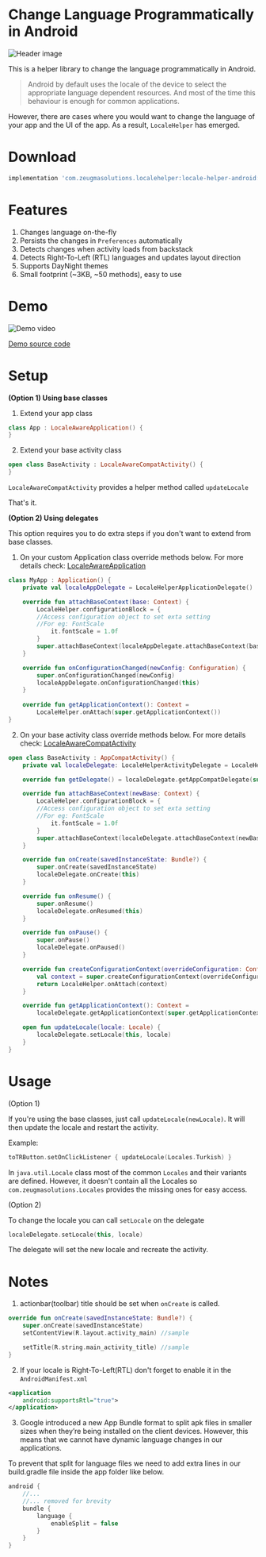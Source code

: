 Change Language Programmatically in Android
==============================

![Header image](assets/change-language-programmatically.jpg)

This is a helper library to change the language programmatically in Android.

> Android by default uses the locale of the device to select the
> appropriate language dependent resources. And most of the time this
> behaviour is enough for common applications.

However, there are cases where you would want to change the language of your app and the UI of the app. As a result, ```LocaleHelper``` has emerged.

**Download**
=
```groovy
implementation 'com.zeugmasolutions.localehelper:locale-helper-android:1.1.1'
```
**Features**
=
1. Changes language on-the-fly
2. Persists the changes in `Preferences` automatically
3. Detects changes when activity loads from backstack
4. Detects Right-To-Left (RTL) languages and updates layout direction
5. Supports DayNight themes
6. Small footprint (~3KB, ~50 methods), easy to use

**Demo**
=
![Demo video](https://media.giphy.com/media/1yidskG8wYqVIy3Pku/giphy.gif)

[Demo source code](https://github.com/zeugma-solutions/locale-helper-android/tree/master/app "Demo source code")

**Setup**
=
**(Option 1) Using base classes**
1. Extend your app class
```kotlin
class App : LocaleAwareApplication() {
}
```
2. Extend your base activity class
```kotlin
open class BaseActivity : LocaleAwareCompatActivity() {  
}
```
`LocaleAwareCompatActivity` provides a helper method called ```updateLocale```

That's it.

**(Option 2) Using delegates**

This option requires you to do extra steps if you don't want to extend from base classes.
1. On your custom Application class override methods below. For more details check: [LocaleAwareApplication](https://github.com/zeugma-solutions/locale-helper-android/blob/15885c0716d0fc3866e3ce7688656c95801707e9/localehelper/src/main/java/com/zeugmasolutions/localehelper/LocaleHelperActivities.kt#L47)
```kotlin
class MyApp : Application() {  
    private val localeAppDelegate = LocaleHelperApplicationDelegate()

    override fun attachBaseContext(base: Context) {
        LocaleHelper.configurationBlock = {
	    //Access configuration object to set exta setting
	    //For eg: FontScale
            it.fontScale = 1.0f 
        }
        super.attachBaseContext(localeAppDelegate.attachBaseContext(base))
    }

    override fun onConfigurationChanged(newConfig: Configuration) {
        super.onConfigurationChanged(newConfig)
        localeAppDelegate.onConfigurationChanged(this)
    } 
    
    override fun getApplicationContext(): Context =
    	LocaleHelper.onAttach(super.getApplicationContext())
}
```
2. On your base activity class override methods below. For more details check: [LocaleAwareCompatActivity](https://github.com/zeugma-solutions/locale-helper-android/blob/15885c0716d0fc3866e3ce7688656c95801707e9/localehelper/src/main/java/com/zeugmasolutions/localehelper/LocaleHelperActivities.kt#L10)
```kotlin
open class BaseActivity : AppCompatActivity() {  
    private val localeDelegate: LocaleHelperActivityDelegate = LocaleHelperActivityDelegateImpl()

    override fun getDelegate() = localeDelegate.getAppCompatDelegate(super.getDelegate())

    override fun attachBaseContext(newBase: Context) {
    	LocaleHelper.configurationBlock = {
	    //Access configuration object to set exta setting
	    //For eg: FontScale
            it.fontScale = 1.0f 
        }
        super.attachBaseContext(localeDelegate.attachBaseContext(newBase))
    }

    override fun onCreate(savedInstanceState: Bundle?) {
        super.onCreate(savedInstanceState)
        localeDelegate.onCreate(this)
    }

    override fun onResume() {
        super.onResume()
        localeDelegate.onResumed(this)
    }

    override fun onPause() {
        super.onPause()
        localeDelegate.onPaused()
    }

    override fun createConfigurationContext(overrideConfiguration: Configuration): Context {
        val context = super.createConfigurationContext(overrideConfiguration)
        return LocaleHelper.onAttach(context)
    }

    override fun getApplicationContext(): Context =
        localeDelegate.getApplicationContext(super.getApplicationContext())

    open fun updateLocale(locale: Locale) {
        localeDelegate.setLocale(this, locale)
    } 
}
```
**Usage**
=
(Option 1)

If you're using the base classes, just call `updateLocale(newLocale)`. It will then update the locale and restart the activity.

Example:
```kotlin 
toTRButton.setOnClickListener { updateLocale(Locales.Turkish) }
``` 
In `java.util.Locale` class most of the common `Locales` and their variants are defined. However, it doesn't contain all the Locales so `com.zeugmasolutions.Locales` provides the missing ones for easy access. 


(Option 2)

To change the locale you can call `setLocale` on the delegate
```kotlin 
localeDelegate.setLocale(this, locale)
``` 
The delegate will set the new locale and recreate the activity.

**Notes**
=
1. actionbar(toolbar) title should be set when `onCreate` is called.
```kotlin 
override fun onCreate(savedInstanceState: Bundle?) {
	super.onCreate(savedInstanceState)
	setContentView(R.layout.activity_main) //sample

	setTitle(R.string.main_activity_title) //sample
}
``` 
2. If your locale is Right-To-Left(RTL) don't forget to enable it in the `AndroidManifest.xml`
```xml
<application
	android:supportsRtl="true">
</application>
``` 
3. Google introduced a new App Bundle format to split apk files in smaller sizes when they’re being installed on the client devices. However, this means that we cannot have dynamic language changes in our applications.

To prevent that split for language files we need to add extra lines in our build.gradle file inside the app folder like below.
```groovy
android {
    //...
    //... removed for brevity
    bundle {
        language {
            enableSplit = false
        }
    }
}
```
